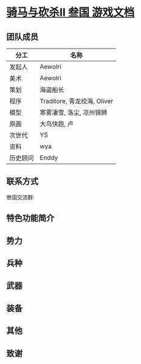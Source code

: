 # [骑马与砍杀II 叁国 游戏文档](https://yigu-studio.gitbook.io/three-kindoms/)

## 团队成员

| 分工 | 名称 | 
| ------------- | ------------- |
| 发起人 | Aewolri |
| 美术 | Aewolri | 
| 策划 | 海盗船长 | 
| 程序 | Traditore, 青龙绞海, Oliver | 
| 模型 | 寒雾凄雪, 洛尘, 凉州锦狮 | 
| 原画 | 大鸟快跑, 卢 | 
| 次世代 | YS | 
| 资料 | wya |
| 历史顾问 | Enddy |

## 联系方式

叁国交流群: 

## 特色功能简介

## 势力

## 兵种

## 武器

## 装备

## 其他

## 致谢
